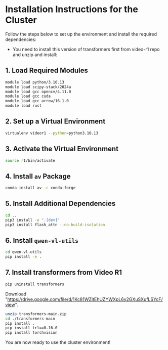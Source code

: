 # Installation Instructions for the Cluster

Follow the steps below to set up the environment and install the required dependencies:

- You need to install this version of transformers first from video-r1 repo and unzip and install: 

## 1. Load Required Modules
```bash
module load python/3.10.13 
module load scipy-stack/2024a
module load gcc opencv/4.11.0
module load gcc cuda
module load gcc arrow/16.1.0 
module load rust
```

## 2. Set up a Virtual Environment
```bash
virtualenv videor1 --python=python3.10.13
```



## 3. Activate the Virtual Environment
```bash
source r1/bin/activate
```

## 4. Install `av` Package
```bash
conda install av -c conda-forge
```
## 5. Install Additional Dependencies
```bash
cd ..
pip3 install -e ".[dev]"
pip3 install flash_attn --no-build-isolation
```

## 6. Install `qwen-vl-utils`
```bash
cd qwen-vl-utils
pip install -e .
```

## 7. Install transformers from Video R1
```bash
pip uninstall transformers
```

Download "https://drive.google.com/file/d/1Kc81WZitEhUZYWXpL6y2GXuSXufLSYcF/view".
```bash
unzip transformers-main.zip
cd ./transformers-main
pip install .
pip install trl==0.16.0
pip install torchvision
```
You are now ready to use the cluster environment!  